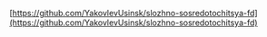 [https://github.com/YakovlevUsinsk/slozhno-sosredotochitsya-fd](https://github.com/YakovlevUsinsk/slozhno-sosredotochitsya-fd)

